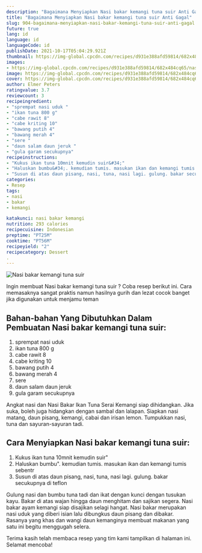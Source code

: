 ```yaml
---
description: "Bagaimana Menyiapkan Nasi bakar kemangi tuna suir Anti Gagal"
title: "Bagaimana Menyiapkan Nasi bakar kemangi tuna suir Anti Gagal"
slug: 904-bagaimana-menyiapkan-nasi-bakar-kemangi-tuna-suir-anti-gagal
future: true
lang: id
language: id
languageCode: id
publishDate: 2021-10-17T05:04:29.921Z 
thumbnail: https://img-global.cpcdn.com/recipes/d931e388afd59814/682x484cq65/nasi-bakar-kemangi-tuna-suir-foto-resep-utama.png
images:
- https://img-global.cpcdn.com/recipes/d931e388afd59814/682x484cq65/nasi-bakar-kemangi-tuna-suir-foto-resep-utama.png
image: https://img-global.cpcdn.com/recipes/d931e388afd59814/682x484cq65/nasi-bakar-kemangi-tuna-suir-foto-resep-utama.png
cover: https://img-global.cpcdn.com/recipes/d931e388afd59814/682x484cq65/nasi-bakar-kemangi-tuna-suir-foto-resep-utama.png
author: Elmer Peters
ratingvalue: 3.7
reviewcount: 3
recipeingredient:
- "sprempat nasi uduk "
- "ikan tuna 800 g"
- "cabe rawit 8"
- "cabe kriting 10"
- "bawang putih 4"
- "bawang merah 4"
- "sere "
- "daun salam daun jeruk "
- "gula garam secukupnya"
recipeinstructions:
- "Kukus ikan tuna 10mnit kemudin suir&#34;"
- "Haluskan bumbu&#34;. kemudian tumis. masukan ikan dan kemangi tumis sebentr"
- "Susun di atas daun pisang, nasi, tuna, nasi lagi. gulung. bakar secukupnya di teflon"
categories:
- Resep
tags:
- nasi
- bakar
- kemangi

katakunci: nasi bakar kemangi 
nutrition: 293 calories
recipecuisine: Indonesian
preptime: "PT25M"
cooktime: "PT56M"
recipeyield: "2"
recipecategory: Dessert
. 
---
```



![Nasi bakar kemangi tuna suir](https://img-global.cpcdn.com/recipes/d931e388afd59814/682x484cq65/nasi-bakar-kemangi-tuna-suir-foto-resep-utama.png)

Ingin membuat Nasi bakar kemangi tuna suir ? Coba resep berikut ini. Cara memasaknya sangat praktis namun hasilnya gurih dan lezat cocok banget jika digunakan untuk menjamu teman

<!--inarticleads1-->

## Bahan-bahan Yang Dibutuhkan Dalam Pembuatan Nasi bakar kemangi tuna suir:

1. sprempat nasi uduk 
1. ikan tuna 800 g
1. cabe rawit 8
1. cabe kriting 10
1. bawang putih 4
1. bawang merah 4
1. sere 
1. daun salam daun jeruk 
1. gula garam secukupnya

Angkat nasi dan Nasi Bakar Ikan Tuna Serai Kemangi siap dihidangkan. Jika suka, boleh juga hidangkan dengan sambal dan lalapan. Siapkan nasi matang, daun pisang, kemangi, cabai dan irisan lemon. Tumpukkan nasi, tuna dan sayuran-sayuran tadi. 

<!--inarticleads2-->

## Cara Menyiapkan Nasi bakar kemangi tuna suir:

1. Kukus ikan tuna 10mnit kemudin suir&#34;
1. Haluskan bumbu&#34;. kemudian tumis. masukan ikan dan kemangi tumis sebentr
1. Susun di atas daun pisang, nasi, tuna, nasi lagi. gulung. bakar secukupnya di teflon


Gulung nasi dan bumbu tuna tadi dan ikat dengan kunci dengan tusukan kayu. Bakar di atas wajan hingga daun menghitam dan sajikan segera. Nasi bakar ayam kemangi siap disajikan selagi hangat. Nasi bakar merupakan nasi uduk yang diberi isian lalu dibungkus daun pisang dan dibakar. Rasanya yang khas dan wangi daun kemanginya membuat makanan yang satu ini begitu menggugah selera. 

Terima kasih telah membaca resep yang tim kami tampilkan di halaman ini. Selamat mencoba!
